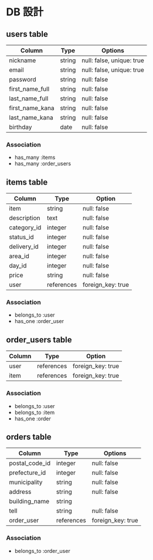 # DB 設計

## users table

| Column            | Type       | Options                   |
|-------------------|------------|---------------------------|
| nickname          | string     | null: false, unique: true |
| email             | string     | null: false, unique: true |
| password          | string     | null: false               |
| first_name_full   | string     | null: false               |
| last_name_full    | string     | null: false               |
| first_name_kana   | string     | null: false               |
| last_name_kana    | string     | null: false               |
| birthday          | date       | null: false               |

### Association

- has_many :items
- has_many :order_users



## items table

| Column              | Type        | Option            |
|---------------------|-------------|-------------------|
| item                | string      | null: false       |
| description         | text        | null: false       |
| category_id         | integer     | null: false       |
| status_id           | integer     | null: false       |
| delivery_id         | integer     | null: false       |
| area_id             | integer     | null: false       |
| day_id              | integer     | null: false       |
| price               | string      | null: false       |
| user                | references  | foreign_key: true |

### Association

- belongs_to :user
- has_one :order_user



## order_users table

| Column  | Type      | Option            |
|-------- |-----------|-------------------|
| user    |references | foreign_key: true |
| item    |references | foreign_key: true |

### Association

- belongs_to :user
- belongs_to :item
- has_one :order



## orders table

| Column             | Type        | Options           |
|--------------------|-------------|-------------------|
| postal_code_id     | integer     | null: false       |
| prefecture_id      | integer     | null: false       |
| municipality       | string      | null: false       |
| address            | string      | null: false       |
| building_name      | string      |                   |
| tell               | string      | null: false       |
| order_user         | references  | foreign_key: true |

### Association

- belongs_to :order_user